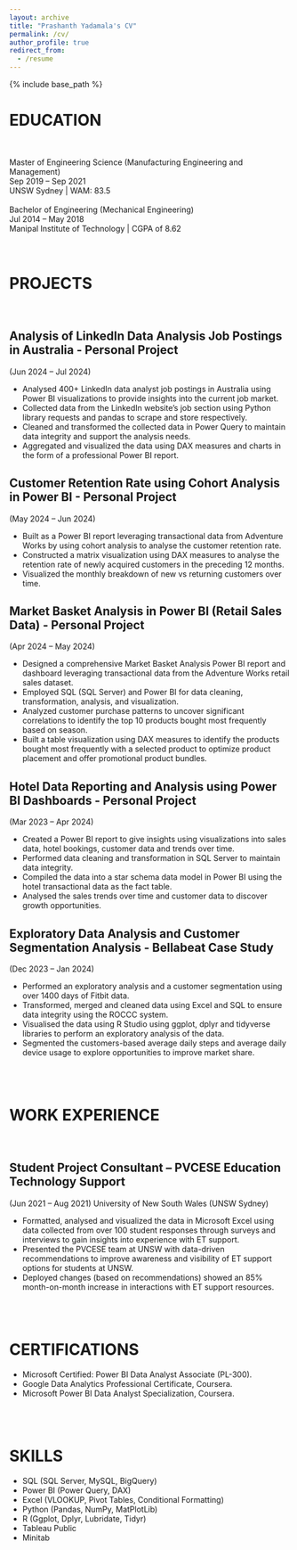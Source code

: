```yaml
---
layout: archive
title: "Prashanth Yadamala's CV"
permalink: /cv/
author_profile: true
redirect_from:
  - /resume
---
```


{% include base_path %}
<br>

EDUCATION
======
<br>

Master of Engineering Science (Manufacturing Engineering and Management)<br>
Sep 2019 – Sep 2021<br>
UNSW Sydney | WAM: 83.5<br>
<br>
Bachelor of Engineering (Mechanical Engineering)				                 
Jul 2014 – May 2018<br>
Manipal Institute of Technology | CGPA of 8.62	<br>	                 
<br>

PROJECTS
======
<br>

Analysis of LinkedIn Data Analysis Job Postings in Australia - Personal Project
------
(Jun 2024 – Jul 2024)
<br>
- Analysed 400+ LinkedIn data analyst job postings in Australia using Power BI visualizations to provide insights into the current job market.
- Collected data from the LinkedIn website’s job section using Python library requests and pandas to scrape and store respectively.
- Cleaned and transformed the collected data in Power Query to maintain data integrity and support the analysis needs.
- Aggregated and visualized the data using DAX measures and charts in the form of a professional Power BI report.

Customer Retention Rate using Cohort Analysis in Power BI - Personal Project
------
(May 2024 – Jun 2024)
<br>
- Built as a Power BI report leveraging transactional data from Adventure Works by using cohort analysis to analyse the customer retention rate.
- Constructed a matrix visualization using DAX measures to analyse the retention rate of newly acquired customers in the preceding 12 months. 
- Visualized the monthly breakdown of new vs returning customers over time.

Market Basket Analysis in Power BI (Retail Sales Data) - Personal Project
------
(Apr 2024 – May 2024)
<br>
- Designed a comprehensive Market Basket Analysis Power BI report and dashboard leveraging transactional data from the Adventure Works retail sales dataset. 
- Employed SQL (SQL Server) and Power BI for data cleaning, transformation, analysis, and visualization.
- Analyzed customer purchase patterns to uncover significant correlations to identify the top 10 products bought most frequently based on season.
- Built a table visualization using DAX measures to identify the products bought most frequently with a selected product to optimize product placement and offer promotional product bundles.

Hotel Data Reporting and Analysis using Power BI Dashboards - Personal Project
------
(Mar 2023 – Apr 2024)
<br>
- Created a Power BI report to give insights using visualizations into sales data, hotel bookings, customer data and trends over time. 
- Performed data cleaning and transformation in SQL Server to maintain data integrity.
- Compiled the data into a star schema data model in Power BI using the hotel transactional data as the fact table.
- Analysed the sales trends over time and customer data to discover growth opportunities.
  
Exploratory Data Analysis and Customer Segmentation Analysis - Bellabeat Case Study
------
(Dec  2023 – Jan 2024)
<br>
- Performed an exploratory analysis and a customer segmentation using over 1400 days of Fitbit data. 
- Transformed, merged and cleaned data using Excel and SQL to ensure data integrity using the ROCCC system.
- Visualised the data using R Studio using ggplot, dplyr and tidyverse libraries to perform an exploratory analysis of the data. 
- Segmented the customers-based average daily steps and average daily device usage to explore opportunities to improve market share. 
<br>
<br>

WORK EXPERIENCE
======
<br>

Student Project Consultant – PVCESE Education Technology Support
------
(Jun 2021 – Aug 2021)
University of New South Wales (UNSW Sydney)
<br>
- Formatted, analysed and visualized the data in Microsoft Excel using data collected from over 100 student responses through surveys and interviews to gain insights into experience with ET support.
- Presented the PVCESE team at UNSW with data-driven recommendations to improve awareness and visibility of ET support options for students at UNSW.
- Deployed changes (based on recommendations) showed an 85% month-on-month increase in interactions with ET support resources.<br>
<br>
<br>

CERTIFICATIONS
======
- Microsoft Certified: Power BI Data Analyst Associate (PL-300).
- Google Data Analytics Professional Certificate, Coursera.
- Microsoft Power BI Data Analyst Specialization, Coursera.
<br>
<br>

SKILLS
======
- SQL (SQL Server, MySQL, BigQuery)
- Power BI (Power Query, DAX)
- Excel (VLOOKUP, Pivot Tables, Conditional Formatting)
- Python (Pandas, NumPy, MatPlotLib)
- R (Ggplot, Dplyr, Lubridate, Tidyr)
- Tableau Public
- Minitab
